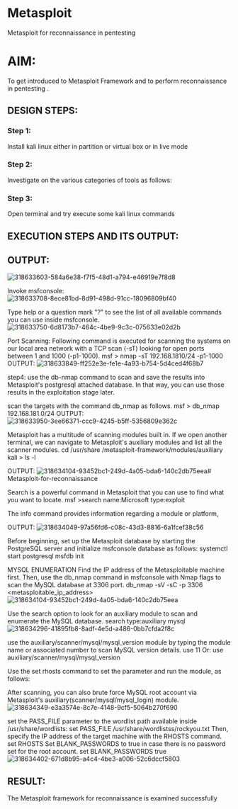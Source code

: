 
# Metasploit
Metasploit for reconnaissance in pentesting

# AIM:

To get introduced to Metasploit Framework and to  perform reconnaissance  in pentesting .

## DESIGN STEPS:

### Step 1:

Install kali linux either in partition or virtual box or in live mode

### Step 2:

Investigate on the various categories of tools as follows:

### Step 3:

Open terminal and try execute some kali linux commands

## EXECUTION STEPS AND ITS OUTPUT:


## OUTPUT:
![318633603-584a6e38-f7f5-48d1-a794-e46919e7f8d8](https://github.com/pavankishore-AIDS/Metasploit-for-reconnaissance/assets/94154941/f29c0c9d-3a29-415b-a2cf-36775f4a3e38)


Invoke msfconsole:
![318633708-8ece81bd-8d91-498d-91cc-18096809bf40](https://github.com/pavankishore-AIDS/Metasploit-for-reconnaissance/assets/94154941/51f1c869-68dc-44e4-bad8-5f76f405f482)

Type help or a question mark "?" to see the list of all available commands you can use inside msfconsole.
![318633750-6d8173b7-464c-4be9-9c3c-075633e02d2b](https://github.com/pavankishore-AIDS/Metasploit-for-reconnaissance/assets/94154941/08c6f323-2fd6-4415-bdd6-cc3f09751995)

Port Scanning:
Following command is executed for scanning the systems on our local area network with a TCP scan (-sT) looking for open ports between 1 and 1000 (-p1-1000). msf > nmap -sT 192.168.1810/24 -p1-1000
OUTPUT:
![318633849-ff252e3e-fe1e-4a93-b754-5d4ced4f68b7](https://github.com/pavankishore-AIDS/Metasploit-for-reconnaissance/assets/94154941/f2a7e113-9cc7-4a08-a5ab-47b6dc35ecbf)

step4: use the db-nmap command to scan and save the results into Metasploit's postgresql attached database. In that way, you can use those results in the exploitation stage later.

scan the targets with the command db_nmap as follows. msf > db_nmap 192.168.181.0/24
OUTPUT:
![318633950-3ee66371-ccc9-4245-b5ff-5356809e362c](https://github.com/pavankishore-AIDS/Metasploit-for-reconnaissance/assets/94154941/b6e80768-1519-4bf0-b228-52154fc7f636)

Metasploit has a multitude of scanning modules built in. If we open another terminal, we can navigate to Metasploit's auxiliary modules and list all the scanner modules. cd /usr/share /metasploit-framework/modules/auxiliary kali > ls -l

OUTPUT:
![318634104-93452bc1-249d-4a05-bda6-140c2db75eea](https://github.com/pavankishore-AIDS/Metasploit-for-reconnaissance/assets/94154941/f0449365-a1fa-4372-a5e2-a60a64ca1a83)# Metasploit-for-reconnaissance

Search is a powerful command in Metasploit that you can use to find what you want to locate. msf >search name:Microsoft type:exploit

The info command provides information regarding a module or platform,

OUTPUT:
![318634049-97a56fd6-c08c-43d3-8816-6a1fcef38c56](https://github.com/pavankishore-AIDS/Metasploit-for-reconnaissance/assets/94154941/7f22c9d3-5d94-4c7a-bf13-37d9b6d97f74)

Before beginning, set up the Metasploit database by starting the PostgreSQL server and initialize msfconsole database as follows: systemctl start postgresql msfdb init

MYSQL ENUMERATION
Find the IP address of the Metasploitable machine first. Then, use the db_nmap command in msfconsole with Nmap flags to scan the MySQL database at 3306 port. db_nmap -sV -sC -p 3306 <metasploitable_ip_address>
![318634104-93452bc1-249d-4a05-bda6-140c2db75eea](https://github.com/pavankishore-AIDS/Metasploit-for-reconnaissance/assets/94154941/23a42c7a-bbb5-42e3-a695-6ea655ab5408)

Use the search option to look for an auxiliary module to scan and enumerate the MySQL database. search type:auxiliary mysql
![318634296-41895fb8-8adf-4e5d-a486-0bb7cfda2f8c](https://github.com/pavankishore-AIDS/Metasploit-for-reconnaissance/assets/94154941/2d6b5655-f6b2-48ee-a7ea-3e8351efe49f)


use the auxiliary/scanner/mysql/mysql_version module by typing the module name or associated number to scan MySQL version details. use 11 Or: use auxiliary/scanner/mysql/mysql_version

Use the set rhosts command to set the parameter and run the module, as follows:

After scanning, you can also brute force MySQL root account via Metasploit's auxiliary(scanner/mysql/mysql_login) module.
![318634349-e3a3574e-8c7e-4148-9cf5-5064b270f690](https://github.com/pavankishore-AIDS/Metasploit-for-reconnaissance/assets/94154941/26f11bdb-a652-4c6b-81b8-c59abbee63cb)

set the PASS_FILE parameter to the wordlist path available inside /usr/share/wordlists: set PASS_FILE /usr/share/wordlistss/rockyou.txt Then, specify the IP address of the target machine with the RHOSTS command. set RHOSTS Set BLANK_PASSWORDS to true in case there is no password set for the root account. set BLANK_PASSWORDS true
![318634402-671d8b95-a4c4-4be3-a006-52c6dccf5803](https://github.com/pavankishore-AIDS/Metasploit-for-reconnaissance/assets/94154941/28a2fb5f-8cf1-449a-a18b-68055506bf19)



## RESULT:
The Metasploit framework for reconnaissance is  examined successfully

